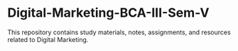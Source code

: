 # Digital-Marketing-BCA-III-Sem-V
This repository contains study materials, notes, assignments, and resources related to Digital Marketing.
